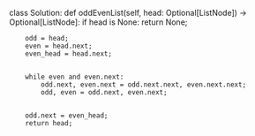 


class Solution:
    def oddEvenList(self, head: Optional[ListNode]) -> Optional[ListNode]:
        if head is None:
            return None;
        
        odd = head;
        even = head.next;
        even_head = head.next;
        
        
        while even and even.next:
            odd.next, even.next = odd.next.next, even.next.next;
            odd, even = odd.next, even.next;
            
            
        odd.next = even_head;
        return head;
